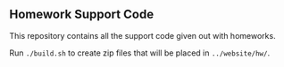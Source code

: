 Homework Support Code
------------

This repository contains all the support code given out with homeworks.

Run `./build.sh` to create zip files that will be placed in `../website/hw/`.
